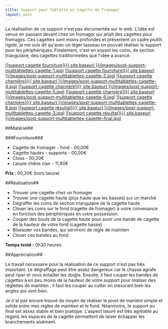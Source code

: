 ```yaml
---
title: Support pour tablette en cagette de fromager
layout: post
---
```


La réalisation de ce support n'est pas documentée sur le web. L'idée est venue en passant devant chez un fromager qui jetait des cagettes pour fromages.
Ces cagettes sont moins profondes et présentent un cadre plutôt rigide, je me suis dit qu'avec un léger tasseau on pouvait réaliser le support pour les périphériques.
Finalement, c'est en voyant les coins, de section triangulaire, des cagettes traditionnelles que l'idée a avancé.  

[![support cagette fourniture]({{ site.baseurl }}/images/post-support-multitablettes-cagette-1.jpg)](/images/post-support-multitablettes-cagette-1.jpg)
[![support cagette fourniture]({{ site.baseurl }}/images/post-support-multitablettes-cagette-2.jpg)](/images/post-support-multitablettes-cagette-2.jpg)
[![support cagette charnière]({{ site.baseurl }}/images/post-support-multitablettes-cagette-4.jpg)](/images/post-support-multitablettes-cagette-4.jpg)
[![support cagette charnière]({{ site.baseurl }}/images/post-support-multitablettes-cagette-5.jpg)](/images/post-support-multitablettes-cagette-5.jpg)
[![support cagette charnière]({{ site.baseurl }}/images/post-support-multitablettes-cagette-6.jpg)](/images/post-support-multitablettes-cagette-6.jpg)
[![support cagette charnière]({{ site.baseurl }}/images/post-support-multitablettes-cagette-8.jpg)](/images/post-support-multitablettes-cagette-8.jpg)
[![support cagette résultat]({{ site.baseurl }}/images/post-support-multitablettes-cagette-3.jpg)](/images/post-support-multitablettes-cagette-3.jpg)
[![support cagette résultat]({{ site.baseurl }}/images/post-support-multitablettes-cagette-final.jpg)](/images/post-support-multitablettes-cagette-final.jpg)

##Matériel##

###Fourniture###

 * Cagette de fromager 					- fond			  - 00,00€	
 * Cagette hautes					 			- supports		- 00,00€	
 * Clous																			- 00,20€
 * Lasure chêne clair 							  		  	- 11,80€

 **Prix :** 00,20€ (hors lasure) 

##Réalisation##

 * Trouver une cagette chez un fromager
 * Trouver une cagette haute (plus haute que les basses) sur un marché
 * Dégraffer les coins de section triangulaire de la cagette haute.
 * Clouer les coins sur le fond (cagette de fromager) à votre convenance en fonction des périphériques en votre possession.
 * Couper des bouts de la cagette haute pour avoir une bande de cagette de la hauteur de votre fond (cagette basse)
 * Biseauter vos bandes, qui serviront de règle de maintien
 * Clouer ces bandes au fond 

 **Temps testé :** 0h30 heures 

##Appréciation##

Le travail nécessaire pour la réalisation de ce support n'est pas très important. Le dégraffage peut être assez dangereux car le chasse agrafe peut riper et vous entailler les doigts. Ensuite, il faut couper les bandes de cagettes à un peu moins de la hauteur de votre support pour réaliser des réglettes de maintien ; il faut les couper au cutter en mesurant bien les angles qui vont bien.

Je n'ai pas encore trouvé de moyen de réaliser le pivot de manière simple et solide entre mes règles de maintien et le fond. Néanmoins, le support au final est assez stable et bien pratique.
L'aspect lasuré est très agréable au regard, les espaces de la cagette permettent de laiser échapper les branchements aisément.   


